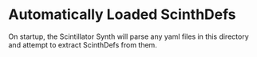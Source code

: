 Automatically Loaded ScinthDefs
===============================

On startup, the Scintillator Synth will parse any yaml files in this directory and attempt to extract ScinthDefs from
them.
